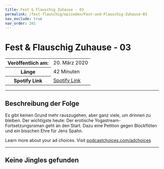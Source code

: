 ```yaml
---
title: Fest & Flauschig Zuhause - 03
permalink: /fest-flauschig/episoden/Fest-und-Flauschig-Zuhause-03
nav_exclude: true
nav_order: 201
---
```


# Fest & Flauschig Zuhause - 03
<table class="resp-table dcf-table dcf-table-responsive dcf-table-bordered dcf-table-striped dcf-w-100%">
                    <tbody>
                        <tr>
                            <th scope="row">Veröffentlich am:</th>
                            <td data-label="Veröffentlich am:">20. März 2020</td>
                        </tr>
                        <tr>
                            <th scope="row">Länge </th>
                            <td data-label="Länge ">42 Minuten</td>
                        </tr><tr>
                                <th scope="row">Spotify Link</th>
                                <td data-label="Spotify Link"><a href="https://open.spotify.com/episode/7rWdUhknZx4qZQg1UJ5uck">Spotify Link</a></td>
                            </tr></tbody>
                </table>

***

## Beschreibung der Folge

<div>
Es gibt keinen Grund mehr rauszugehen, aber ganz viele, um drinnen zu bleiben. Der wichtigste heute: Der erotische Yogastream-Fortsetzungsroman geht an den Start. Dazu eine Petition gegen Blockflöten und ein bisschen Ehre für Jens Spahn.<p> </p><p>Learn more about your ad choices. Visit <a href="https://podcastchoices.com/adchoices">podcastchoices.com/adchoices</a></p>  
</div>

***

## Keine Jingles gefunden